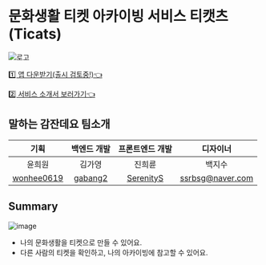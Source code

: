 # 문화생활 티켓 아카이빙 서비스 티캣츠(Ticats)

![로고](https://github.com/potenday-23/tickets_backend/assets/82714785/583637a8-0796-4abc-949c-faea3d87e4b0)

[1️⃣ 앱 다운받기(출시 검토중!)👈](https://drive.google.com/file/d/1Nsd-iJ7azwFYLCXXw6m8QavjiCGtM7Cy/view?usp=drivesdk)

[2️⃣ 서비스 소개서 보러가기👈](<https://file.notion.so/f/f/da2fc6b2-1845-4cbe-9aab-ca4922314a62/3a93adb8-5e9b-424c-84d8-8c85497e6c7e/%E1%84%90%E1%85%B5%E1%84%8F%E1%85%A2%E1%86%BA%E1%84%8E%E1%85%B3(Ticats)_%E1%84%89%E1%85%A5%E1%84%87%E1%85%B5%E1%84%89%E1%85%B3_%E1%84%89%E1%85%A9%E1%84%80%E1%85%A2%E1%84%89%E1%85%A5_20231112.pdf?id=5629a314-3816-4c17-920b-17d3e789c0b5&table=block&spaceId=da2fc6b2-1845-4cbe-9aab-ca4922314a62&expirationTimestamp=1699977600000&signature=Gy9Dz2_1w29RwF50lgkkBThklY3-a_AgmL3_91HRKmA&downloadName=%E1%84%90%E1%85%B5%E1%84%8F%E1%85%A2%E1%86%BA%E1%84%8E%E1%85%B3%28Ticats%29_%E1%84%89%E1%85%A5%E1%84%87%E1%85%B5%E1%84%89%E1%85%B3+%E1%84%89%E1%85%A9%E1%84%80%E1%85%A2%E1%84%89%E1%85%A5_20231112.pdf>)

## 말하는 감잔데요 팀소개

|                    기획                     |              백엔드 개발              |              프론트엔드 개발              |               디자이너               |
| :-----------------------------------------: | :-----------------------------------: | :---------------------------------------: | :----------------------------------: |
|                   윤희원                    |                김가영                 |                  진희륜                   |                백지수                |
| [wonhee0619](https://github.com/wonhee0619) | [gabang2](https://github.com/gabang2) | [SerenityS](https://github.com/SerenityS) | [ssrbsg@naver.com](ssrbsg@naver.com) |

## Summary

![image](https://github.com/potenday-23/tickets_backend/assets/82714785/c1206254-eb11-4034-8a4a-44613856a42f)

- 나의 문화생활을 티켓으로 만들 수 있어요.
- 다른 사람의 티켓을 확인하고, 나의 아카이빙에 참고할 수 있어요.
